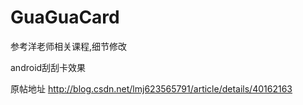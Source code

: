 GuaGuaCard
==========
参考洋老师相关课程,细节修改

android刮刮卡效果

原帖地址
http://blog.csdn.net/lmj623565791/article/details/40162163
